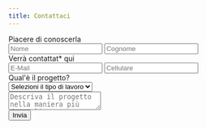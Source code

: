 ```yaml
---
title: Contattaci
---
```

<div class="columns">
    <form name="contact" method="POST" action="/thanks" netlify>
        <label>Piacere di conoscerla</label>
        <div>
            <input type="text" name="first_name" placeholder="Nome" required />
            <input type="text" name="last_name" placeholder="Cognome" required />
        </div>
        <label>Verrà contattat* qui</label>
        <div>
            <input type="email" name="email" placeholder="E-Mail" required />
            <input type="tel" name="phone" placeholder="Cellulare" required />
        </div>
        <label>Qual'è il progetto?</label>
        <div>
            <select name="type" required>
                <option selected disabled hidden>Selezioni il tipo di lavoro</option>
                <option value="home">Abitazione</option>
                <option value="office">Ufficio</option>
                <option value="supermarket">Supermercato</option>
                <option value="restaurant">Ristorante</option>
                <option value="pub">Pub</option>
                <option value="bar">Bar</option>
                <option value="other">Altro</option>
            </select>
        </div>
        <div>
            <textarea name="message" placeholder="Descriva il progetto nella maniera più dettagliata possibile..."></textarea>
        </div>
        <div>
            <button type="submit">Invia</button>
        </div>
    </form>
</div>
